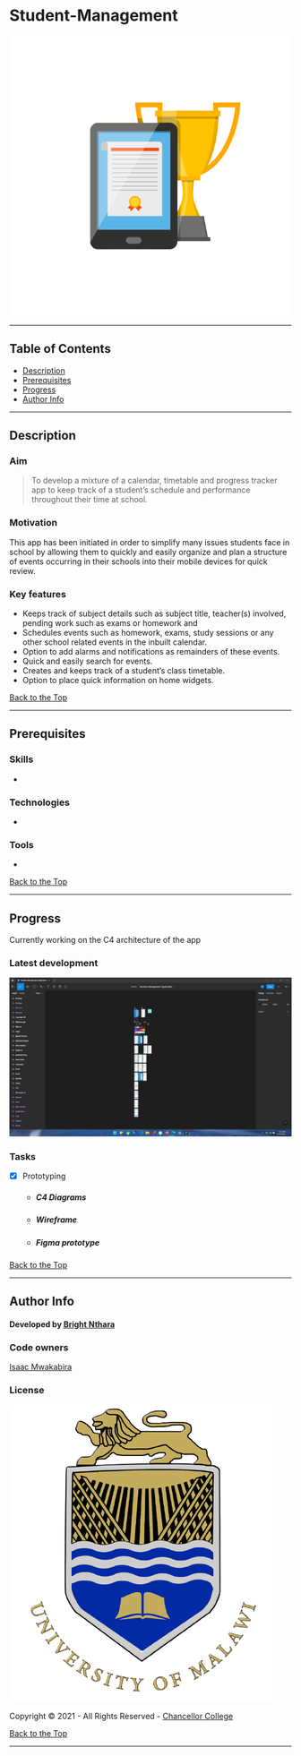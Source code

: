 # Student-Management

![Logo](Logo.png)

---

## **Table of Contents**

* [Description](#description)
* [Prerequisites](#prerequisites)
* [Progress](#progress)
* [Author Info](#author-info)

---

## Description

### Aim
> To develop a mixture of a calendar, timetable and progress tracker app to keep track of a student’s schedule and performance throughout their time at school.

### Motivation
This app has been initiated in order to simplify many issues students face in school by allowing them to quickly and easily organize and plan a structure of events occurring in their schools into their mobile devices for quick review.

### Key features
* Keeps track of subject details such as subject title, teacher(s) involved, pending work such as exams or homework and 
* Schedules events such as homework, exams, study sessions or any other school related events in the inbuilt calendar.
* Option to add alarms and notifications as remainders of these events.
* Quick and easily search for events.
* Creates and keeps track of a student’s class timetable.
* Option to place quick information on home widgets.

[Back to the Top](#student-management)

---

## Prerequisites

### Skills
* 

### Technologies
* 

### Tools
* 


[Back to the Top](#student-management)

---

## Progress
Currently working on the C4 architecture of the app

### Latest development

![Prototype design snippet](Figma.png)

### Tasks
* [X] Prototyping
    * ##### C4 Diagrams
    * ##### Wireframe
    * ##### Figma prototype


[Back to the Top](#student-management)

---

## Author Info

#### Developed by [Bright Nthara](bed-hec-30-18@cc.ac.mw "Email link")

### Code owners
[Isaac Mwakabira](imwakabira@unima.ac.mw "Email Link")

### License
![University of Malawi](UNIMA-Logo.png)

Copyright © 2021 - All Rights Reserved - [Chancellor College](https://www.cc.ac.mw/ "Page Link")

[Back to the Top](#student-management)

---
